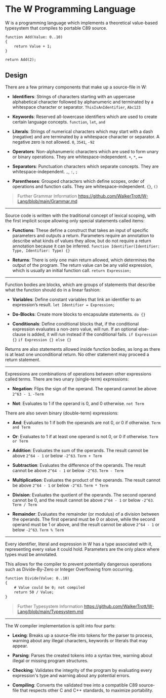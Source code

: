 # The W Programming Language
W is a programming language which implements a theoretical value-based typesystem that compiles to portable C89 source.

```txt
function Add(Value: 0..10)
{
	return Value + 1;
}

return Add(2);
```

## Design
There are a few primary components that make up a source-file in W:

* **Identifiers**: Strings of characters starting with an uppercase alphabetical character followed by alphanumeric and terminated by a whitespace character or separator.
`ThisIsAnIdentifier`, `Abc123`

* **Keywords**: Reserved all-lowercase identifiers which are used to create certain language concepts.
`function`, `let`, `and`

* **Literals**: Strings of numerical characters which may start with a dash (negative) and are terminated by a whitespace character or separator. A negative zero is not allowed.
`0`, `3541`, `-92`

* **Operators**: Non-alphanumeric characters which are used to form unary or binary operations. They are whitespace-independent.
`+`, `*`, `==`

* **Separators**: Punctuation characters which separate concepts. They are whitespace-independent.
`,`, `:`, `;`

* **Parentheses**:  Grouped characters which define scopes, order of operations and function calls. They are whitespace-independent.
`{}`, `()`

> Further Grammar Information https://github.com/WalkerTrott/W-Lang/blob/main/Grammar.md

***

Source code is written with the traditional concept of lexical scoping, with the first implicit scope allowing only special statements called items:

* **Functions**: These define a construct that takes an input of specific parameters and outputs a return. Parameters require an annotation to describe what kinds of values they allow, but do not require a return annotation because it can be inferred.
`function Identifier(Identifier: Type, Identifier: Type) {}`

* **Returns**: There is only one main return allowed, which determines the output of the program. The return value can be any valid expression, which is usually an initial function call.
`return Expression;`

***

Function bodies are blocks, which are groups of statements that describe what the function should do in a linear fashion:

* **Variables**: Define constant variables that link an identifier to an expression’s result.
`let Identifier = Expression;`

* **Do-Blocks**: Create more blocks to encapsulate statements.
`do {}`

* **Conditionals**: Define conditional blocks that, if the conditional expression evaluates a non-zero value, will run. If an optional else-clause is added, it will run instead if the conditional fails.
`if Expression {}`
`if Expression {} else {}`

Returns are also statements allowed inside function bodies, as long as there is at least one unconditional return. No other statement may proceed a return statement.

***

Expressions are combinations of operations between other expressions called terms. There are two unary (single-term) expressions:

* **Negation**: Flips the sign of the operand. The operand cannot be above `2^63 - 1`.
`-Term`

* **Not**: Evaluates to 1 if the operand is 0, and 0 otherwise.
`not Term`

There are also seven binary (double-term) expressions:

* **And**: Evaluates to 1 if both the operands are not 0, or 0 if otherwise.
`Term and Term`

* **Or**: Evaluates to 1 if at least one operand is not 0, or 0 if otherwise.
`Term or Term`

* **Addition**: Evaluates the sum of the operands. The result cannot be above `2^64 - 1` or below `-2^63`.
`Term + Term`

* **Subtraction**: Evaluates the difference of the operands. The result cannot be above `2^64 - 1` or below `-2^63`.
`Term - Term`

* **Multiplication**: Evaluates the product of the operands. The result cannot be above `2^64 - 1` or below `-2^63`.
`Term * Term`

* **Division**: Evaluates the quotient of the operands. The second operand cannot be 0, and the result cannot be above `2^64 - 1` or below `-2^63`.
`Term / Term`

* **Remainder**: Evaluates the remainder (or modulus) of a division between the operands. The first operand must be 0 or above, while the second operand must be 1 or above, and the result cannot be above `2^64 - 1` or below `-2^63`.
`Term % Term`

***

Every identifier, literal and expression in W has a type associated with it, representing every value it could hold. Parameters are the only place where types must be annotated.

This allows for the compiler to prevent potentially dangerous operations such as Divide-By-Zero or Integer Overflowing from occurring.

```txt
function Divide(Value: 0..10)
{
	# Value could be 0; not compiled
	return 50 / Value;
}
```

> Further Typesystem Information https://github.com/WalkerTrott/W-Lang/blob/main/Typesystem.md

****

The W compiler implementation is split into four parts:

* **Lexing**: Breaks up a source-file into tokens for the parser to process, warning about any illegal characters, keywords or literals that may appear.

* **Parsing**: Parses the created tokens into a syntax tree, warning about illegal or missing program structures.

* **Checking**: Validates the integrity of the program by evaluating every expression's type and warning about any potential errors.

* **Compiling**: Converts the validated tree into a compatible C89 source-file that respects other C and C++ standards, to maximize portability.
